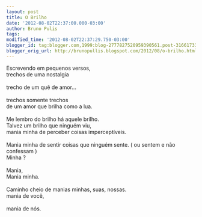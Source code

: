 ```yaml
---
layout: post
title: O Brilho
date: '2012-08-02T22:37:00.000-03:00'
author: Bruno Pulis
tags: 
modified_time: '2012-08-02T22:37:29.750-03:00'
blogger_id: tag:blogger.com,1999:blog-2777827520959390561.post-3166173367114123586
blogger_orig_url: http://brunopullis.blogspot.com/2012/08/o-brilho.html
---
```


Escrevendo em pequenos versos,<br />trechos de uma nostalgia<br /><br />trecho de um quê de amor...<br /><br />trechos somente trechos<br />de um amor que brilha como a lua.<br /><br />Me lembro do brilho há aquele brilho.<br />Talvez um brilho que ninguém viu,<br />mania minha de perceber coisas imperceptíveis.<br /><br />Mania minha de sentir coisas que ninguém sente. ( ou sentem e não confessam )<br />Minha ?<br /><br />Mania,<br />Mania minha.<br /><br />Caminho cheio de manias minhas, suas, nossas.<br />mania de você,<br /><br />mania de nós.<br /><br /><br />